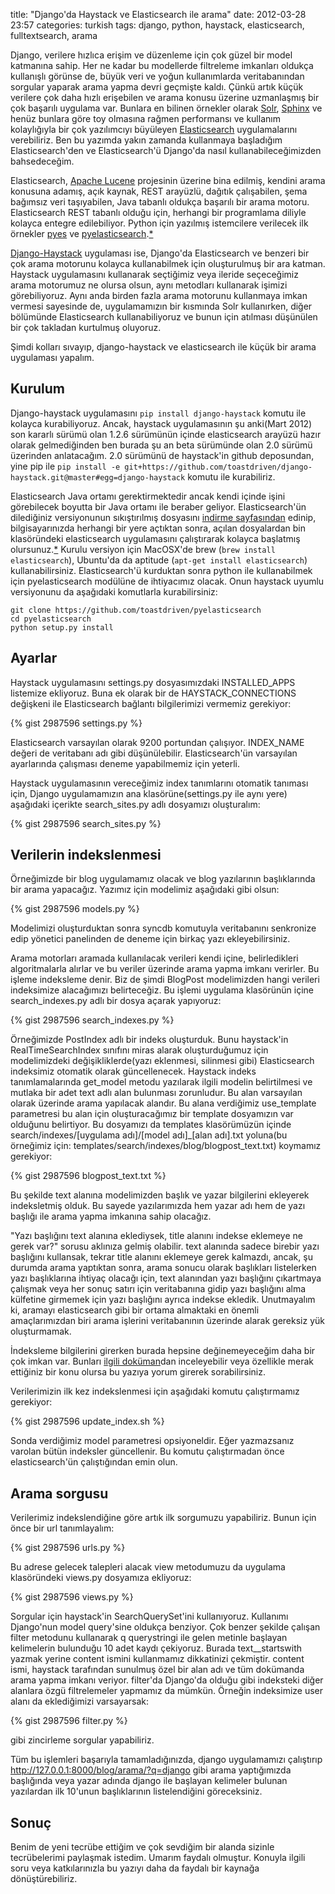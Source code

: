 title: "Django'da Haystack ve Elasticsearch ile arama"
date: 2012-03-28 23:57
categories: turkish
tags: django, python, haystack, elasticsearch, fulltextsearch, arama

Django, verilere hızlıca erişim ve düzenleme için çok güzel bir model katmanına sahip. Her ne kadar bu modellerde filtreleme imkanları oldukça kullanışlı görünse de, büyük veri ve yoğun kullanımlarda veritabanından sorgular yaparak arama yapma devri geçmişte kaldı. Çünkü artık küçük verilere çok daha hızlı erişebilen ve arama konusu üzerine uzmanlaşmış bir çok başarılı uygulama var. Bunlara en bilinen örnekler olarak [Solr](http://lucene.apache.org/solr/), [Sphinx](http://sphinxsearch.com) ve henüz bunlara göre toy olmasına rağmen performansı ve kullanım kolaylığıyla bir çok yazılımcıyı büyüleyen [Elasticsearch](http://elasticsearch.org) uygulamalarını verebiliriz. Ben bu yazımda yakın zamanda kullanmaya başladığım Elasticsearch'den ve Elasticsearch'ü Django'da nasıl kullanabileceğimizden bahsedeceğim.

<!--more-->

Elasticsearch, [Apache Lucene](http://lucene.apache.org) projesinin üzerine bina edilmiş, kendini arama konusuna adamış, açık kaynak, REST arayüzlü, dağıtık çalışabilen, şema bağımsız veri taşıyabilen, Java tabanlı oldukça başarılı bir arama motoru. Elasticsearch REST tabanlı olduğu için, herhangi bir programlama diliyle kolayca entegre edilebiliyor. Python için yazılmış istemcilere verilecek ilk örnekler [pyes](http://github.com/aparo/pyes) ve [pyelasticsearch](http://github.com/rhec/pyelasticsearch).[*][1]

[Django-Haystack](http://haystacksearch.org/) uygulaması ise, Django'da Elasticsearch ve benzeri bir çok arama motorunu kolayca kullanabilmek için oluşturulmuş bir ara katman. Haystack uygulamasını kullanarak seçtiğimiz veya ileride seçeceğimiz arama motorumuz ne olursa olsun, aynı metodları kullanarak işimizi görebiliyoruz. Aynı anda birden fazla arama motorunu kullanmaya imkan vermesi sayesinde de, uygulamamızın bir kısmında Solr kullanırken, diğer bölümünde Elasticsearch kullanabiliyoruz ve bunun için atılması düşünülen bir çok takladan kurtulmuş oluyoruz.

Şimdi kolları sıvayıp, django-haystack ve elasticsearch ile küçük bir arama uygulaması yapalım.

## Kurulum

Django-haystack uygulamasını `pip install django-haystack` komutu ile kolayca kurabiliyoruz. Ancak, haystack uygulamasının şu anki(Mart 2012) son kararlı sürümü olan 1.2.6 sürümünün içinde elasticsearch arayüzü hazır olarak gelmediğinden ben burada şu an beta sürümünde olan 2.0 sürümü üzerinden anlatacağım. 2.0 sürümünü de haystack'in github deposundan, yine pip ile `pip install -e git+https://github.com/toastdriven/django-haystack.git@master#egg=django-haystack` komutu ile kurabiliriz.

Elasticsearch Java ortamı gerektirmektedir ancak kendi içinde işini görebilecek boyutta bir Java ortamı ile beraber geliyor. Elasticsearch'ün dilediğiniz versiyonunun sıkıştırılmış dosyasını [indirme sayfasından](http://www.elasticsearch.org/download/) edinip, bilgisayarınızda herhangi bir yere açtıktan sonra, açılan dosyalardan bin klasöründeki elasticsearch uygulamasını çalıştırarak kolayca başlatmış olursunuz.[*][2] Kurulu versiyon için MacOSX'de brew (`brew install elasticsearch`), Ubuntu'da da aptitude (`apt-get install elasticsearch`) kullanabilirsiniz. Elasticsearch'ü  kurduktan sonra python ile kullanabilmek için pyelasticsearch modülüne de ihtiyacımız olacak. Onun haystack uyumlu versiyonunu da aşağıdaki komutlarla kurabilirsiniz:

    git clone https://github.com/toastdriven/pyelasticsearch
    cd pyelasticsearch
    python setup.py install

## Ayarlar

Haystack uygulamasını settings.py dosyasımızdaki INSTALLED_APPS listemize ekliyoruz. Buna ek olarak bir de HAYSTACK_CONNECTIONS değişkeni ile Elasticsearch bağlantı bilgilerimizi vermemiz gerekiyor:

{% gist 2987596 settings.py %}

Elasticsearch varsayılan olarak 9200 portundan çalışıyor. INDEX_NAME değeri de veritabanı adı gibi düşünülebilir. Elasticsearch'ün varsayılan ayarlarında çalışması deneme yapabilmemiz için yeterli.

Haystack uygulamasının vereceğimiz index tanımlarını otomatik tanıması için, Django uygulamamızın ana klasörüne(settings.py ile aynı yere) aşağıdaki içerikte search_sites.py adlı dosyamızı oluşturalım:

{% gist 2987596 search_sites.py %}

## Verilerin indekslenmesi

Örneğimizde bir blog uygulamamız olacak ve blog yazılarının başlıklarında bir arama yapacağız. Yazımız için modelimiz aşağıdaki gibi olsun:

{% gist 2987596 models.py %}

Modelimizi oluşturduktan sonra syncdb komutuyla veritabanını senkronize edip yönetici panelinden de deneme için birkaç yazı ekleyebilirsiniz.

Arama motorları aramada kullanılacak verileri kendi içine, belirledikleri algoritmalarla alırlar ve bu veriler üzerinde arama yapma imkanı verirler. Bu işleme indeksleme denir. Biz de şimdi BlogPost modelimizden hangi verileri indeksimize alacağımızı belirteceğiz. Bu işlemi uygulama klasörünün içine search_indexes.py adlı bir dosya açarak yapıyoruz:

{% gist 2987596 search_indexes.py %}

Örneğimizde PostIndex adlı bir indeks oluşturduk. Bunu haystack'in RealTimeSearchIndex sınıfını miras alarak oluşturduğumuz için modelimizdeki değişikliklerde(yazı eklenmesi, silinmesi gibi) Elasticsearch indeksimiz otomatik olarak güncellenecek. Haystack indeks tanımlamalarında get_model metodu yazılarak ilgili modelin belirtilmesi ve mutlaka bir adet text adlı alan bulunması zorunludur. Bu alan varsayılan olarak üzerinde arama yapılacak alandır. Bu alana verdiğimiz use_template parametresi bu alan için oluşturacağımız bir template dosyamızın var olduğunu belirtiyor. Bu dosyamızı da templates klasörümüzün içinde search/indexes/[uygulama adı]/[model adı]_[alan adı].txt yoluna(bu örneğimiz için: templates/search/indexes/blog/blogpost_text.txt) koymamız gerekiyor:

{% gist 2987596 blogpost_text.txt %}

Bu şekilde text alanına modelimizden başlık ve yazar bilgilerini ekleyerek indeksletmiş olduk. Bu sayede yazılarımızda hem yazar adı hem de yazı başlığı ile arama yapma imkanına sahip olacağız.

"Yazı başlığını text alanına eklediysek, title alanını indekse eklemeye ne gerek var?" sorusu aklınıza gelmiş olabilir. text alanında sadece birebir yazı başlığını kullansak, tekrar title alanını eklemeye gerek kalmazdı, ancak, şu durumda arama yaptıktan sonra, arama sonucu olarak başlıkları listelerken yazı başlıklarına ihtiyaç olacağı için, text alanından yazı başlığını çıkartmaya çalışmak veya her sonuç satırı için veritabanına gidip yazı başlığını alma külfetine girmemek için yazı başlığını ayrıca indekse ekledik. Unutmayalım ki, aramayı elasticsearch gibi bir ortama almaktaki en önemli amaçlarımızdan biri arama işlerini veritabanının üzerinde alarak gereksiz yük oluşturmamak.

İndeksleme bilgilerini girerken burada hepsine değinemeyeceğim daha bir çok imkan var. Bunları [ilgili doküman](http://django-haystack.readthedocs.org/en/latest/searchindex_api.html)dan inceleyebilir veya özellikle merak ettiğiniz bir konu olursa bu yazıya yorum girerek sorabilirsiniz.

Verilerimizin ilk kez indekslenmesi için aşağıdaki komutu çalıştırmamız gerekiyor:

{% gist 2987596 update_index.sh %}

Sonda verdiğimiz model parametresi opsiyoneldir. Eğer yazmazsanız varolan bütün indeksler güncellenir. Bu komutu çalıştırmadan önce elasticsearch'ün çalıştığından emin olun.

## Arama sorgusu

Verilerimiz indekslendiğine göre artık ilk sorgumuzu yapabiliriz. Bunun için önce bir url tanımlayalım:

{% gist 2987596 urls.py %}

Bu adrese gelecek talepleri alacak view metodumuzu da uygulama klasöründeki views.py dosyamıza ekliyoruz:

{% gist 2987596 views.py %}

Sorgular için haystack'in SearchQuerySet'ini kullanıyoruz. Kullanımı Django'nun model query'sine oldukça benziyor. Çok benzer şekilde çalışan filter metodunu kullanarak q querystringi ile gelen metinle başlayan kelimelerin bulunduğu 10 adet kaydı çekiyoruz. Burada text__startswith yazmak yerine content ismini kullanmamız dikkatinizi çekmiştir. content ismi, haystack tarafından sunulmuş özel bir alan adı ve tüm dokümanda arama yapma imkanı veriyor. filter'da Django'da olduğu gibi indeksteki diğer alanlara özgü filtrelemeler yapmamız da mümkün. Örneğin indeksimize user alanı da eklediğimizi varsayarsak:

{% gist 2987596 filter.py %}

gibi zincirleme sorgular yapabiliriz.

Tüm bu işlemleri başarıyla tamamladığınızda, django uygulamamızı çalıştırıp http://127.0.0.1:8000/blog/arama/?q=django gibi arama yaptığımızda başlığında veya yazar adında django ile başlayan kelimeler bulunan yazılardan ilk 10'unun başlıklarının listelendiğini göreceksiniz.

## Sonuç

Benim de yeni tecrübe ettiğim ve çok sevdiğim bir alanda sizinle tecrübelerimi paylaşmak istedim. Umarım faydalı olmuştur. Konuyla ilgili soru veya katkılarınızla bu yazıyı daha da faydalı bir kaynağa dönüştürebiliriz.

[1]: http://www.elasticsearch.org/guide/appendix/clients.html "Diğer diller için liste [İngilizce]"
[2]: http://www.elasticsearch.org/guide/reference/setup/installation.html "Ayrıntılı bilgi [İngilizce]"
